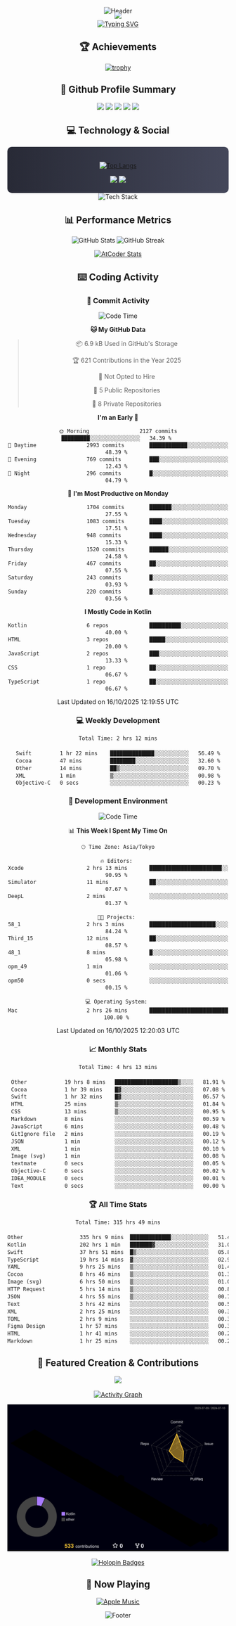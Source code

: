 <div align="center">
  
![Header](https://capsule-render.vercel.app/api?type=waving&color=gradient&customColorList=12&height=300&section=header&text=Welcome%20to%20Batapii's%20Universe&fontSize=50&animation=fadeIn&fontAlignY=40&desc=Android%20Developer%20|%20Kotlin%20LOVE%20)

<div style="margin-top: -20px;">
  <img src="https://readme-typing-svg.herokuapp.com/?lines=Crafting+Android+Experiences;Building+Tomorrow's+Apps+Today;Always+Learning,+Always+Growing&font=Fira%20Code&center=true&width=440&height=45&color=f75c7e&vCenter=true&size=22&pause=1000">
</div>

<a href="https://git.io/typing-svg">
  <img src="https://readme-typing-svg.demolab.com?font=Fira+Code&weight=600&size=28&duration=4000&pause=1000&center=true&vCenter=true&width=800&lines=Hey+there!+I'm+Batapii+%F0%9F%91%8B;Android+Developer+from+Japan+%F0%9F%87%AF%F0%9F%87%B5" alt="Typing SVG" />
</a>

## 🏆 Achievements

[![trophy](https://github-profile-trophy.vercel.app/?username=batapii&theme=onestar&no-frame=true&no-bg=true&column=8&rank=SECRET,SSS,SS,S,AAA,AA,A,B,C,?&margin-w=10&margin-h=10)](https://github.com/ryo-ma/github-profile-trophy)

## 🎯 Github Profile Summary

<div align="center">
  <img src="http://github-profile-summary-cards.vercel.app/api/cards/profile-details?username=batapii&theme=radical" />
  <img src="http://github-profile-summary-cards.vercel.app/api/cards/repos-per-language?username=batapii&theme=radical" />
  <img src="http://github-profile-summary-cards.vercel.app/api/cards/most-commit-language?username=batapii&theme=radical" />
  <img src="http://github-profile-summary-cards.vercel.app/api/cards/stats?username=batapii&theme=radical" />
  <img src="http://github-profile-summary-cards.vercel.app/api/cards/productive-time?username=batapii&theme=radical" />
</div>

## 💻 Technology & Social

<div align="center" style="background: linear-gradient(to right, #282A36, #44475A); padding: 20px; border-radius: 10px;">

[![Top Langs](https://github-readme-stats.vercel.app/api/top-langs/?username=batapii
)](https://github.com/anuraghazra/github-readme-stats)

<div style="margin-top: 15px">
<a href="https://github.com/batapii"><img src="https://img.shields.io/github/followers/batapii?style=for-the-badge&logo=github&label=Follow&color=ff6e96&labelColor=282A36"/></a>
<a href="https://twitter.com/batapii3939"><img src="https://img.shields.io/twitter/follow/batapii?style=for-the-badge&logo=twitter&color=1DA1F2&labelColor=282A36&label= Twitter"/></a>
</div>

</div>

<div align="center">
<img src="https://github-readme-tech-stack.vercel.app/api/cards?title=Tech+Stack&align=center&titleAlign=center&fontSize=20&lineHeight=10&lineCount=4&theme=github_dark&width=800&bg=%230D1117&badge=%23161B22&border=%2321262D&titleColor=%2358A6FF&line1=kotlin%2Ckotlin%2C0095D5%3Bandroid%2Candroid%2C00ff00%3Bjetpackcompose%2Cjetpack%2C4285F4%3B&line2=swift%2Cswift%2CFA7343%3Bfirebase%2Cfirebase%2CFFCA28%3Bgithub%2Cgithub%2C181717%3B&line3=typescript%2Ctypescript%2C3178C6%3Bgraphql%2Cgraphql%2CE10098%3Bsupabase%2Csupabase%2C3FCF8E%3B&line4=gradle%2Cgradle%2C02303A%3Bgitkraken%2Cgitkraken%2C179287%3Bpostman%2Cpostman%2CFF6C37%3B" alt="Tech Stack" />
</div>



## 📊 Performance Metrics

<div align="center">

![GitHub Stats](https://github-readme-stats.vercel.app/api?username=batapii&show_icons=true&theme=radical&hide_border=true&bg_color=0D1117)
![GitHub Streak](https://github-readme-streak-stats.herokuapp.com/?user=batapii&theme=radical&hide_border=true&background=0D1117)

[![AtCoder Stats](https://atcoder-readme-stats.vercel.app/stats/batapii3939?theme=dark&show_history=5&width=495)](https://github.com/iwbc-mzk/atcoder-readme-stats)

</div>

## ⌨️ Coding Activity

### 🌟 Commit Activity
<!--START_SECTION:commit-stats-->
![Code Time](http://img.shields.io/badge/Code%20Time-655%20hrs%2037%20mins-blue)

**🐱 My GitHub Data** 

> 📦 6.9 kB Used in GitHub's Storage 
 > 
> 🏆 621 Contributions in the Year 2025
 > 
> 🚫 Not Opted to Hire
 > 
> 📜 5 Public Repositories 
 > 
> 🔑 8 Private Repositories 
 > 
**I'm an Early 🐤** 

```text
🌞 Morning                2127 commits        █████████░░░░░░░░░░░░░░░░   34.39 % 
🌆 Daytime                2993 commits        ████████████░░░░░░░░░░░░░   48.39 % 
🌃 Evening                769 commits         ███░░░░░░░░░░░░░░░░░░░░░░   12.43 % 
🌙 Night                  296 commits         █░░░░░░░░░░░░░░░░░░░░░░░░   04.79 % 
```
📅 **I'm Most Productive on Monday** 

```text
Monday                   1704 commits        ███████░░░░░░░░░░░░░░░░░░   27.55 % 
Tuesday                  1083 commits        ████░░░░░░░░░░░░░░░░░░░░░   17.51 % 
Wednesday                948 commits         ████░░░░░░░░░░░░░░░░░░░░░   15.33 % 
Thursday                 1520 commits        ██████░░░░░░░░░░░░░░░░░░░   24.58 % 
Friday                   467 commits         ██░░░░░░░░░░░░░░░░░░░░░░░   07.55 % 
Saturday                 243 commits         █░░░░░░░░░░░░░░░░░░░░░░░░   03.93 % 
Sunday                   220 commits         █░░░░░░░░░░░░░░░░░░░░░░░░   03.56 % 
```


**I Mostly Code in Kotlin** 

```text
Kotlin                   6 repos             ██████████░░░░░░░░░░░░░░░   40.00 % 
HTML                     3 repos             █████░░░░░░░░░░░░░░░░░░░░   20.00 % 
JavaScript               2 repos             ███░░░░░░░░░░░░░░░░░░░░░░   13.33 % 
CSS                      1 repo              ██░░░░░░░░░░░░░░░░░░░░░░░   06.67 % 
TypeScript               1 repo              ██░░░░░░░░░░░░░░░░░░░░░░░   06.67 % 
```




 Last Updated on 16/10/2025 12:19:55 UTC
<!--END_SECTION:commit-stats-->

### 💻 Weekly Development
<!--START_SECTION:wakatime-->

```txt
Total Time: 2 hrs 12 mins

Swift         1 hr 22 mins    ██████████████░░░░░░░░░░░   56.49 %
Cocoa         47 mins         ████████░░░░░░░░░░░░░░░░░   32.60 %
Other         14 mins         ██▒░░░░░░░░░░░░░░░░░░░░░░   09.70 %
XML           1 min           ▒░░░░░░░░░░░░░░░░░░░░░░░░   00.98 %
Objective-C   0 secs          ░░░░░░░░░░░░░░░░░░░░░░░░░   00.23 %
```

<!--END_SECTION:wakatime-->

### 🔨 Development Environment
<!--START_SECTION:dev-stats-->
![Code Time](http://img.shields.io/badge/Code%20Time-655%20hrs%2037%20mins-blue)

📊 **This Week I Spent My Time On** 

```text
🕑︎ Time Zone: Asia/Tokyo

🔥 Editors: 
Xcode                    2 hrs 13 mins       ███████████████████████░░   90.95 % 
Simulator                11 mins             ██░░░░░░░░░░░░░░░░░░░░░░░   07.67 % 
DeepL                    2 mins              ░░░░░░░░░░░░░░░░░░░░░░░░░   01.37 % 

🐱‍💻 Projects: 
58_1                     2 hrs 3 mins        █████████████████████░░░░   84.24 % 
Third_15                 12 mins             ██░░░░░░░░░░░░░░░░░░░░░░░   08.57 % 
48_1                     8 mins              █░░░░░░░░░░░░░░░░░░░░░░░░   05.98 % 
opm_49                   1 min               ░░░░░░░░░░░░░░░░░░░░░░░░░   01.06 % 
opm50                    0 secs              ░░░░░░░░░░░░░░░░░░░░░░░░░   00.15 % 

💻 Operating System: 
Mac                      2 hrs 26 mins       █████████████████████████   100.00 % 
```


 Last Updated on 16/10/2025 12:20:03 UTC
<!--END_SECTION:dev-stats-->

### 📈 Monthly Stats
<!--START_SECTION:wakamonth-->

```txt
Total Time: 4 hrs 13 mins

Other            19 hrs 8 mins   ████████████████████▒░░░░   81.91 %
Cocoa            1 hr 39 mins    █▓░░░░░░░░░░░░░░░░░░░░░░░   07.08 %
Swift            1 hr 32 mins    █▓░░░░░░░░░░░░░░░░░░░░░░░   06.57 %
HTML             25 mins         ▒░░░░░░░░░░░░░░░░░░░░░░░░   01.84 %
CSS              13 mins         ▒░░░░░░░░░░░░░░░░░░░░░░░░   00.95 %
Markdown         8 mins          ░░░░░░░░░░░░░░░░░░░░░░░░░   00.59 %
JavaScript       6 mins          ░░░░░░░░░░░░░░░░░░░░░░░░░   00.48 %
GitIgnore file   2 mins          ░░░░░░░░░░░░░░░░░░░░░░░░░   00.19 %
JSON             1 min           ░░░░░░░░░░░░░░░░░░░░░░░░░   00.12 %
XML              1 min           ░░░░░░░░░░░░░░░░░░░░░░░░░   00.10 %
Image (svg)      1 min           ░░░░░░░░░░░░░░░░░░░░░░░░░   00.08 %
textmate         0 secs          ░░░░░░░░░░░░░░░░░░░░░░░░░   00.05 %
Objective-C      0 secs          ░░░░░░░░░░░░░░░░░░░░░░░░░   00.02 %
IDEA_MODULE      0 secs          ░░░░░░░░░░░░░░░░░░░░░░░░░   00.01 %
Text             0 secs          ░░░░░░░░░░░░░░░░░░░░░░░░░   00.00 %
```

<!--END_SECTION:wakamonth-->

### 🏆 All Time Stats
<!--START_SECTION:wakaalltime-->

```txt
Total Time: 315 hrs 49 mins

Other                  335 hrs 9 mins  █████████████░░░░░░░░░░░░   51.49 %
Kotlin                 202 hrs 1 min   ███████▓░░░░░░░░░░░░░░░░░   31.03 %
Swift                  37 hrs 51 mins  █▒░░░░░░░░░░░░░░░░░░░░░░░   05.82 %
TypeScript             19 hrs 14 mins  ▓░░░░░░░░░░░░░░░░░░░░░░░░   02.96 %
YAML                   9 hrs 25 mins   ▒░░░░░░░░░░░░░░░░░░░░░░░░   01.45 %
Cocoa                  8 hrs 46 mins   ▒░░░░░░░░░░░░░░░░░░░░░░░░   01.35 %
Image (svg)            6 hrs 50 mins   ▒░░░░░░░░░░░░░░░░░░░░░░░░   01.05 %
HTTP Request           5 hrs 14 mins   ▒░░░░░░░░░░░░░░░░░░░░░░░░   00.80 %
JSON                   4 hrs 55 mins   ▒░░░░░░░░░░░░░░░░░░░░░░░░   00.76 %
Text                   3 hrs 42 mins   ░░░░░░░░░░░░░░░░░░░░░░░░░   00.57 %
XML                    2 hrs 25 mins   ░░░░░░░░░░░░░░░░░░░░░░░░░   00.37 %
TOML                   2 hrs 9 mins    ░░░░░░░░░░░░░░░░░░░░░░░░░   00.33 %
Figma Design           1 hr 57 mins    ░░░░░░░░░░░░░░░░░░░░░░░░░   00.30 %
HTML                   1 hr 41 mins    ░░░░░░░░░░░░░░░░░░░░░░░░░   00.26 %
Markdown               1 hr 25 mins    ░░░░░░░░░░░░░░░░░░░░░░░░░   00.22 %
```

<!--END_SECTION:wakaalltime-->


## 🌟 Featured Creation & Contributions

<div align="center">
  <a href="https://github.com/batapii/ToDoSNS">
    <img src="https://github-readme-stats.vercel.app/api/pin/?username=batapii&repo=ToDoSNS&theme=radical&hide_border=true&bg_color=0D1117" />
  </a>

[![Activity Graph](https://github-readme-activity-graph.vercel.app/graph?username=batapii&custom_title=Contribution%20Graph&hide_border=true&theme=radical&bg_color=0D1117)](https://github.com/ashutosh00710/github-readme-activity-graph)

![3D Contrib](./profile-3d-contrib/profile-night-rainbow.svg)

[![Holopin Badges](https://holopin.me/batapii)](https://holopin.io/@batapii)

</div>

## 🎵 Now Playing

<div align="center">
  
[![Apple Music](https://music-profile.rayriffy.com/theme/dark.svg?uid=001005.6598667d2ffd4a10a4f429edd0ba24c4.1156)](https://github.com/rayriffy/apple-music-github-profile)

</div>

![Footer](https://capsule-render.vercel.app/api?type=waving&color=gradient&customColorList=12&height=100&section=footer)

</div>
